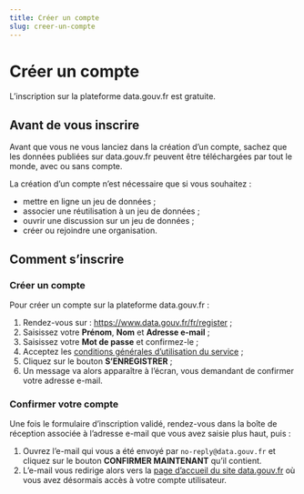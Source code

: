 ```yaml
---
title: Créer un compte
slug: creer-un-compte
---
```


# Créer un compte

L’inscription sur la plateforme data.gouv.fr est gratuite.

## Avant de vous inscrire

Avant que vous ne vous lanciez dans la création d’un compte, sachez que les données publiées sur data.gouv.fr peuvent être téléchargées par tout le monde, avec ou sans compte.

La création d’un compte n’est nécessaire que si vous souhaitez :

-   mettre en ligne un jeu de données ;
-   associer une réutilisation à un jeu de données ;
-   ouvrir une discussion sur un jeu de données ;
-   créer ou rejoindre une organisation.

## Comment s’inscrire

### Créer un compte

Pour créer un compte sur la plateforme data.gouv.fr :

1.  Rendez-vous sur : <https://www.data.gouv.fr/fr/register> ;
2.  Saisissez votre **Prénom**, **Nom** et **Adresse e-mail** ;
3.  Saisissez votre **Mot de passe** et confirmez-le ;
4.  Acceptez les [conditions générales d’utilisation du service](https://www.data.gouv.fr/fr/terms/) ;
5.  Cliquez sur le bouton **S’ENREGISTRER** ;
6.  Un message va alors apparaître à l’écran, vous demandant de confirmer votre adresse e-mail.

### Confirmer votre compte

Une fois le formulaire d’inscription validé, rendez-vous dans la boîte de réception associée à l’adresse e-mail que vous avez saisie plus haut, puis :

1.  Ouvrez l’e-mail qui vous a été envoyé par `no-reply@data.gouv.fr` et cliquez sur le bouton **CONFIRMER MAINTENANT** qu’il contient.
2.  L’e-mail vous redirige alors vers la [page d’accueil du site data.gouv.fr](https://www.data.gouv.fr/fr/) où vous avez désormais accès à votre compte utilisateur.
